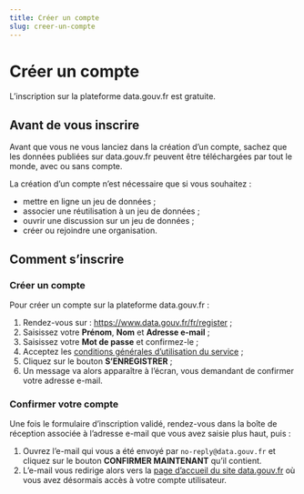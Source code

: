 ```yaml
---
title: Créer un compte
slug: creer-un-compte
---
```


# Créer un compte

L’inscription sur la plateforme data.gouv.fr est gratuite.

## Avant de vous inscrire

Avant que vous ne vous lanciez dans la création d’un compte, sachez que les données publiées sur data.gouv.fr peuvent être téléchargées par tout le monde, avec ou sans compte.

La création d’un compte n’est nécessaire que si vous souhaitez :

-   mettre en ligne un jeu de données ;
-   associer une réutilisation à un jeu de données ;
-   ouvrir une discussion sur un jeu de données ;
-   créer ou rejoindre une organisation.

## Comment s’inscrire

### Créer un compte

Pour créer un compte sur la plateforme data.gouv.fr :

1.  Rendez-vous sur : <https://www.data.gouv.fr/fr/register> ;
2.  Saisissez votre **Prénom**, **Nom** et **Adresse e-mail** ;
3.  Saisissez votre **Mot de passe** et confirmez-le ;
4.  Acceptez les [conditions générales d’utilisation du service](https://www.data.gouv.fr/fr/terms/) ;
5.  Cliquez sur le bouton **S’ENREGISTRER** ;
6.  Un message va alors apparaître à l’écran, vous demandant de confirmer votre adresse e-mail.

### Confirmer votre compte

Une fois le formulaire d’inscription validé, rendez-vous dans la boîte de réception associée à l’adresse e-mail que vous avez saisie plus haut, puis :

1.  Ouvrez l’e-mail qui vous a été envoyé par `no-reply@data.gouv.fr` et cliquez sur le bouton **CONFIRMER MAINTENANT** qu’il contient.
2.  L’e-mail vous redirige alors vers la [page d’accueil du site data.gouv.fr](https://www.data.gouv.fr/fr/) où vous avez désormais accès à votre compte utilisateur.
